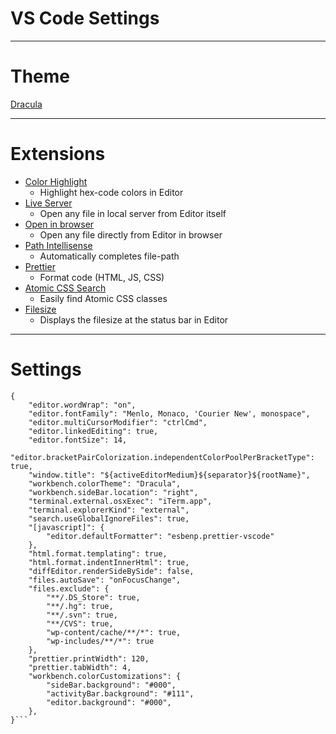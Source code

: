 # VS Code Settings

---

# Theme
[Dracula](https://marketplace.visualstudio.com/items?itemName=dracula-theme.theme-dracula&ssr=false#qna)

---

# Extensions

* [Color Highlight](https://marketplace.visualstudio.com/items?itemName=naumovs.color-highlight)
    * Highlight hex-code colors in Editor
* [Live Server](https://marketplace.visualstudio.com/items?itemName=yandeu.five-server)
    * Open any file in local server from Editor itself
* [Open in browser](https://marketplace.visualstudio.com/items?itemName=techer.open-in-browser)
    * Open any file directly from Editor in browser
* [Path Intellisense](https://marketplace.visualstudio.com/items?itemName=christian-kohler.path-intellisense)
    * Automatically completes file-path
* [Prettier](https://marketplace.visualstudio.com/items?itemName=esbenp.prettier-vscode)
    * Format code (HTML, JS, CSS)
* [Atomic CSS Search](https://marketplace.visualstudio.com/items?itemName=ArvinH.atomic-css-search)
    * Easily find Atomic CSS classes
* [Filesize](https://marketplace.visualstudio.com/items?itemName=mkxml.vscode-filesize)
    * Displays the filesize at the status bar in Editor
---

# Settings

```
{
    "editor.wordWrap": "on",
    "editor.fontFamily": "Menlo, Monaco, 'Courier New', monospace",
    "editor.multiCursorModifier": "ctrlCmd",
    "editor.linkedEditing": true,
    "editor.fontSize": 14,
    "editor.bracketPairColorization.independentColorPoolPerBracketType": true,
    "window.title": "${activeEditorMedium}${separator}${rootName}",
    "workbench.colorTheme": "Dracula",
    "workbench.sideBar.location": "right",
    "terminal.external.osxExec": "iTerm.app",
    "terminal.explorerKind": "external",
    "search.useGlobalIgnoreFiles": true,
    "[javascript]": {
        "editor.defaultFormatter": "esbenp.prettier-vscode"
    },
    "html.format.templating": true,
    "html.format.indentInnerHtml": true,
    "diffEditor.renderSideBySide": false,
    "files.autoSave": "onFocusChange",
    "files.exclude": {
        "**/.DS_Store": true,
        "**/.hg": true,
        "**/.svn": true,
        "**/CVS": true,
        "wp-content/cache/**/*": true,
        "wp-includes/**/*": true
    },
    "prettier.printWidth": 120,
    "prettier.tabWidth": 4,
    "workbench.colorCustomizations": {
        "sideBar.background": "#000",
        "activityBar.background": "#111",
        "editor.background": "#000",
    },
}```
